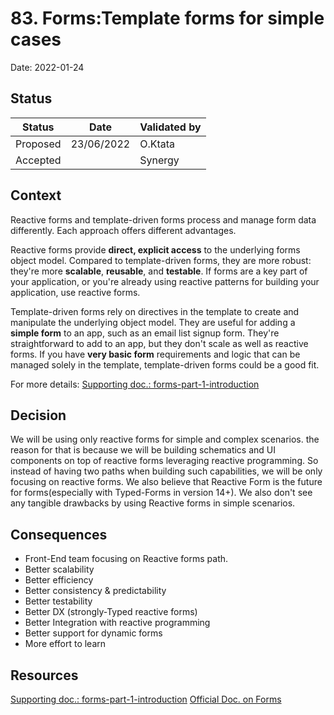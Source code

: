 # 83. Forms:Template forms for simple cases

Date: 2022-01-24

## Status

|Status|Date|Validated by|
|------|----|------------|
|Proposed|23/06/2022|O.Ktata|
|Accepted||Synergy|

## Context

Reactive forms and template-driven forms process and manage form data differently. Each approach offers different advantages.

Reactive forms provide **direct, explicit access** to the underlying forms object model. Compared to template-driven forms, they are more robust: they're more **scalable**, **reusable**, and **testable**. If forms are a key part of your application, or you're already using reactive patterns for building your application, use reactive forms.

Template-driven forms rely on directives in the template to create and manipulate the underlying object model. They are useful for adding a **simple form** to an app, such as an email list signup form. They're straightforward to add to an app, but they don't scale as well as reactive forms. If you have **very basic form** requirements and logic that can be managed solely in the template, template-driven forms could be a good fit.

For more details: [Supporting doc.: forms-part-1-introduction](../documentation/forms-part-1-introduction.md)

## Decision

We will be using only reactive forms for simple and complex scenarios. the reason for that is because we will be building schematics and UI components on top of reactive forms leveraging reactive programming.  So instead of having two paths when building such capabilities, we will be only focusing on reactive forms. We also believe that Reactive Form is the future for forms(especially with Typed-Forms in version 14+). We also don't see any tangible drawbacks by using Reactive forms in simple scenarios.

## Consequences
- Front-End team focusing on Reactive forms path.
- Better scalability
- Better efficiency
- Better consistency & predictability
- Better testability
- Better DX (strongly-Typed reactive forms)
- Better Integration with reactive programming
- Better support for dynamic forms
- More effort to learn
## Resources
[Supporting doc.: forms-part-1-introduction](../documentation/forms-part-1-introduction.md)
[Official Doc. on Forms](https://angular.io/guide/forms-overview)
